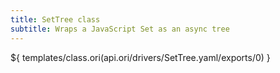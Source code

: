 ```yaml
---
title: SetTree class
subtitle: Wraps a JavaScript Set as an async tree
---
```


${ templates/class.ori(api.ori/drivers/SetTree.yaml/exports/0) }
